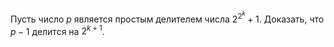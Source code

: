 Пусть число $p$ является простым делителем числа $2^{2^k}+1$. Доказать, что $p-1$ делится на $2^{k+1}$.